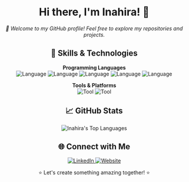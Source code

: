 <h1 align="center">Hi there, I'm Inahira! 👋</h1>

<p align="center">
  <em>🚀 Welcome to my GitHub profile! Feel free to explore my repositories and projects.</em>
</p>

<h2 align="center">🔧 Skills & Technologies</h2>

<p align="center">
  <strong>Programming Languages</strong><br>
  <img src="https://img.shields.io/badge/C++-%2300599C?style=for-the-badge&logo=c%2B%2B&logoColor=white" alt="Language">
  <img src="https://img.shields.io/badge/Python-%2314354C?style=for-the-badge&logo=python&logoColor=white" alt="Language">
  <img src="https://img.shields.io/badge/JavaScript-%23323330?style=for-the-badge&logo=javascript&logoColor=%23F7DF1E" alt="Language">
  <img src="https://img.shields.io/badge/HTML5-%23E34F26?style=for-the-badge&logo=html5&logoColor=white" alt="Language">
  <img src="https://img.shields.io/badge/CSS3-%231572B6?style=for-the-badge&logo=css3&logoColor=white" alt="Language">
</p>
<!--
<p align="center">
  <strong>Frontend Frameworks</strong><br>
  <img src="https://img.shields.io/badge/React-%2320232a?style=for-the-badge&logo=react&logoColor=%2361DAFB" alt="Framework">
  <img src="https://img.shields.io/badge/Angular-%23DD0031?style=for-the-badge&logo=angular&logoColor=white" alt="Framework">
  <img src="https://img.shields.io/badge/Vue.js-%234FC08D?style=for-the-badge&logo=vue.js&logoColor=white" alt="Framework">
  <img src="https://img.shields.io/badge/Bootstrap-%23563D7C?style=for-the-badge&logo=bootstrap&logoColor=white" alt="Framework">
</p>
-->
<p align="center">
  <strong>Tools & Platforms</strong><br>
  <img src="https://img.shields.io/badge/Git-%23F05032?style=for-the-badge&logo=git&logoColor=white" alt="Tool">
  <!--
  <img src="https://img.shields.io/badge/Docker-%232496ED?style=for-the-badge&logo=docker&logoColor=white" alt="Tool">
  -->
  <img src="https://img.shields.io/badge/VSCode-%23007ACC?style=for-the-badge&logo=visual-studio-code&logoColor=white" alt="Tool">
</p>

<h2 align="center">📈 GitHub Stats</h2>

<p align="center">
  <!--<img src="https://github-readme-stats.vercel.app/api?username=Inahira&theme=vue-dark&show_icons=true&hide_border=true&count_private=true" alt="Inahira's Stats">-->
  <img src="https://github-readme-stats.vercel.app/api/top-langs/?username=Inahira&theme=vue-dark&show_icons=true&hide_border=true&layout=compact" alt="Inahira's Top Languages">
</p>

<h2 align="center">🌐 Connect with Me</h2>

<p align="center">
  <a href="https://www.linkedin.com/in/tahira-inam-4053a625b?utm_source=share&utm_campaign=share_via&utm_content=profile&utm_medium=android_app">
    <img src="https://img.shields.io/badge/LinkedIn-MyLinkedInProfile-blue" alt="LinkedIn">
  </a>
  <a href="inahira.github.io/Portfolio/">
    <img src="https://img.shields.io/badge/Website-Mywebsite.com-blue" alt="Website">
  </a>
</p>

<p align="center">⭐️ Let's create something amazing together! ⭐️</p>
